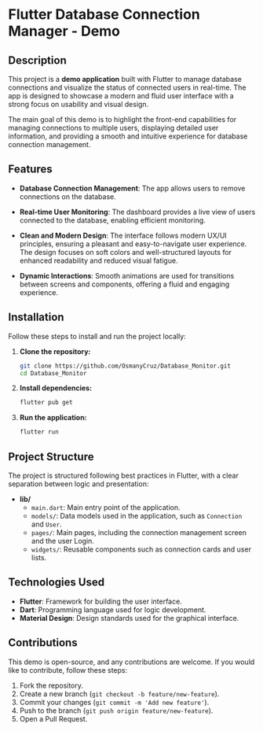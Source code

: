 
# Flutter Database Connection Manager - Demo

## Description

This project is a **demo application** built with Flutter to manage database connections and visualize the status of connected users in real-time. The app is designed to showcase a modern and fluid user interface with a strong focus on usability and visual design.

The main goal of this demo is to highlight the front-end capabilities for managing connections to multiple users, displaying detailed user information, and providing a smooth and intuitive experience for database connection management.

## Features

- **Database Connection Management**: The app allows users to remove connections on the database.
  
- **Real-time User Monitoring**: The dashboard provides a live view of users connected to the database, enabling efficient monitoring.

- **Clean and Modern Design**: The interface follows modern UX/UI principles, ensuring a pleasant and easy-to-navigate user experience. The design focuses on soft colors and well-structured layouts for enhanced readability and reduced visual fatigue.

- **Dynamic Interactions**: Smooth animations are used for transitions between screens and components, offering a fluid and engaging experience.

## Installation

Follow these steps to install and run the project locally:

1. **Clone the repository:**
   ```bash
   git clone https://github.com/OsmanyCruz/Database_Monitor.git
   cd Database_Monitor
   ```

2. **Install dependencies:**
   ```bash
   flutter pub get
   ```

3. **Run the application:**
   ```bash
   flutter run
   ```

## Project Structure

The project is structured following best practices in Flutter, with a clear separation between logic and presentation:

- **lib/**
  - `main.dart`: Main entry point of the application.
  - `models/`: Data models used in the application, such as `Connection` and `User`.
  - `pages/`: Main pages, including the connection management screen and the user Login.
  - `widgets/`: Reusable components such as connection cards and user lists.

## Technologies Used

- **Flutter**: Framework for building the user interface.
- **Dart**: Programming language used for logic development.
- **Material Design**: Design standards used for the graphical interface.

## Contributions

This demo is open-source, and any contributions are welcome. If you would like to contribute, follow these steps:

1. Fork the repository.
2. Create a new branch (`git checkout -b feature/new-feature`).
3. Commit your changes (`git commit -m 'Add new feature'`).
4. Push to the branch (`git push origin feature/new-feature`).
5. Open a Pull Request.
